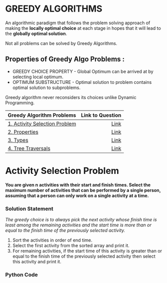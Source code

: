# GREEDY ALGORITHMS

An algorithmic paradigm that follows the problem solving approach of making the **locally optimal choice** at each stage in hopes that it will lead to the **globally optimal solution**.

Not all problems can be solved by Greedy Algorithms.

## Properties of Greedy Algo Problems :
- GREEDY CHOICE PROPERTY - Global Optimum can be arrived at by selecting local optimum.
- OPTIMUM SUBSTRUCTURE - Optimal solution to problem contains optimal solution to subproblems.

Greedy algorithm never reconsiders its choices unlike Dynamic Programming.

|Greedy Algorithm Problems             |Link to Question                |
| :------------------------------------|-------------------------------:|
|[1. Activity Selection Problem](#activity-selection-problem)|[Link](https://practice.geeksforgeeks.org/problems/activity-selection-1587115620/1/)|
|[2. Properties](#properties-of-binary-trees)|[Link](https://practice.geeksforgeeks.org/problems/activity-selection-1587115620/1/)|
|[3. Types](#types-of-binary-trees)|[Link](https://practice.geeksforgeeks.org/problems/activity-selection-1587115620/1/)|
|[4. Tree Traversals](#tree-traversals)|[Link](https://practice.geeksforgeeks.org/problems/activity-selection-1587115620/1/)|

# Activity Selection Problem


**You are given n activities with their start and finish times. Select the maximum number of activities that can be performed by a single person, assuming that a person can only work on a single activity at a time.**

### Solution Statement

_The greedy choice is to always pick the next activity whose finish time is least among the remaining activities and the start time is more than or equal to the finish time of the previously selected activity._

1. Sort the activities in order of end time.
2. Select the first activity from the sorted array and print it. 
3. For remaining activities, if the start time of this activity is greater than or equal to the finish time of the previously selected activity then select this activity and print it.

### Python Code

